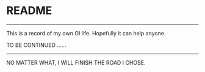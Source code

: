 # README
--------

This is a record of my own OI life. Hopefully it can help anyone. 




TO BE CONTINUED ......

-------------




NO MATTER WHAT, I WILL FINISH THE ROAD I CHOSE. 
